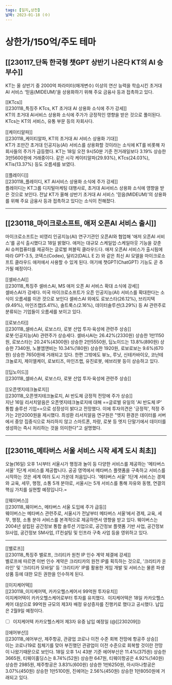 ```yaml
---
tags: [일지,상천]
날짜: 2023-01-18 (수)
---
```


# 상한가/150억/주도 테마

## [[230117_단독 한국형 챗GPT 상반기 나온다 KT의 AI 승부수]]
KT는 올 상반기 중 2000억 파라미터(매개변수) 이상의 연산 능력을 학습시킨 초거대 AI 서비스 ‘믿음(MIDEUM)’을 상용화하기 위해 주요 금융사 등과 접촉하고 있다.

[[KTcs]]   
[[230118_특징주 KTcs, KT 초거대 AI 상용화 소식에 주가 강세]]   
KT의 초거대 AI서비스 상용화 소식에 주가가 긍정적인 영향을 받은 것으로 풀이된다.
KTcs는 KT의 서비스, 유통 부문 등의 자회사다.

[[케이티알파]]   
[[230118_케이티알파, KT의 초거대 AI 서비스 상용화 기대]]   
KT가 조만간 초거대 인공지능(AI) 서비스를 상용화할 것이라는 소식에 KT를 비롯해 자회사들의 주가가 급등했다.
KT는 18일 오전 9시50분 기준 전거래일보다 3.19% 상승한 3만5600원에 거래중이다. 같은 시각 케이티알파(29.93%), KTcs(24.03%), KTis(13.37%) 등도 오름세를 보였다.

[[플레이디]]   
[[230118_플레이디, KT AI서비스 상용화 소식에 주가 강세]]   
플레이디는 KT그룹 디지털마케팅 대행사로, 초거대 AI서비스 상용화 소식에 영향을 받은 것으로 보인다.
전날 KT가 올해 상반기 초거대 AI 서비스 '믿음(MIDEUM)'의 상용화를 위해 주요 금융사 등과 접촉하고 있다는 소식이 전해졌다.

___

## [[230118_마이크로소프트, 애저 오픈AI 서비스 출시]]
마이크로소프트는 비영리 인공지능(AI) 연구기관인 오픈AI와 협업해 '애저 오픈AI 서비스'를 공식 출시했다고 18일 밝혔다.
애저는 대규모 스케일업·스케일아웃 기능을 갖춘 AI 슈퍼컴퓨터를 제공하는 글로벌 퍼블릭 클라우드다. 애저 오픈AI 서비스가 출시됨에 따라 GPT-3.5, 코덱스(Codex), 달리2(DALL E 2) 와 같은 최신 AI 모델을 마이크로소프트 클라우드 애저에서 사용할 수 있게 된다. 여기에 챗GPT(ChatGPT) 기능도 곧 추가될 예정이다.

[[셀바스AI]]   
[[230118_특징주 셀바스AI, MS 애저 오픈 AI 서비스 확대 소식에 강세]]   
셀바스AI가 강세다. 미국 마이크로소프트가 오픈 인공지능(AI) 서비스를 확대한다는 소식이 오름세를 이끈 것으로 보인다
셀바스AI 외에도 로보스타(26.12%), 브리지텍(9.49%), 마인즈랩(5.41%), 솔트룩스(2.16%), 데이터솔루션(3.29%) 등 AI 관련주로 분류되는 기업들이 오름세를 보이고 있다.

[[로보스타]]   
[[230118_셀바스AI, 로보스타, 로봇 산업 투자·육성에 관련주 상승]]   
로봇·인공지능(AI) 관련주가 상승세다.
셀바시AI는 26.42%(2330원) 상승한 1만1150원, 로보스타는 20.24%(4300원) 상승한 2만5550원, 딥노이드는 13.8%(890원) 상승한 7340원, 노블엠앤비는 10.34%(180원) 상승한 1920원, 로보로보는 9.6%(670원) 상승한 7650원에 거래되고 있다.
한편 그밖에도 뷰노, 루닛, 신테카바이오, 코난테크놀로지, 제이엘케이, 로보티즈, 마인즈랩, 유진로봇, 에브리봇 등이 상승하고 있다.

[[딥노이드]]   
[[230118_셀바스AI, 로보스타, 로봇 산업 투자·육성에 관련주 상승]]   

[[오픈엣지테크놀로지]]   
[[230118_오픈엣지테크놀로지, AI 반도체 긍정적 전망에 주가 상승]]   
지난 16일 리서치알음은 오픈엣지테크놀로지에 대해 ==글로벌 유일의 'AI 반도체 IP' 통합 솔루션 기업==으로 성장성이 밝다고 전망했다. 이에 투자의견은 '긍정적', 적정 주가는 2만2000원을 제시했다. 최성환 리서치알음 연구원은 "엣지 환경은 데이터를 서버에서 중앙 집중식으로 처리하지 않고 스마트폰, 차량, 로봇 등 엣지 단말기에서 데이터를 생성하는 즉시 처리하는 것을 의미한다"고 설명했다.

___

## [[230116_메타버스 서울 서비스 시작 세계 도시 최초]]
오늘(16일) 오후 1시부터 서울시가 행정과 놀이 등 다양한 서비스를 제공하는 '메타버스 서울' 1단계 서비스를 제공합니다.
공공 영역에서 메타버스 플랫폼을 구축하고 서비스를 시작하는 것은 세계 여러 도시 가운데 처음입니다.
'메타버스 서울' 1단계 서비스는 경제와 교육, 세무, 행정, 소통 5개 분야로, 서울시는 5개 서비스를 통해 자유와 동행, 연결의 핵심 가치를 실현할 예정입니다.=

[[웨이버스]]   
[[230118_웨이버스, 메타버스 서울 도입에 주가 급등]]   
웨이버스는 메타버스 관련주로, 서울시가 전날부터 메타버스 서울’에서 경제, 교육, 세무, 행정, 소통 분야 서비스를 본격적으로 제공하면서 영향을 받고 있다.
웨이버스는 2004년 설립된 공간정보 통합 솔루션 기업으로, 공간정보 플랫폼 기반 사업, 공간정보 SI사업, 공간정보 SM사업, IT컨설팅 및 인프라 구축 사업 등을 영위하고 있다.

___

[[밸로프]]   
[[230118_특징주 밸로프, 크리티카 원천 IP 인수 계약 체결에 강세]]   
벨로프에 따르면 이번 인수 계약은 크리티카의 원천 IP를 획득하는 것으로, '크리티카 온라인' 및 '크리티카 모바일' 등 '크리티카' IP를 활용한 게임 개발 및 서비스는 물론 파생 상품 등에 대한 모든 권한을 인수하게 된다.

[[이지케어텍]]   
[[230118_이지케어텍, 카카오헬스케어서 99억원 투자유치]]   
이지케어텍이 카카오헬스케어로부터 투자를 유치했다. 
이지케어텍은 18일 카카오헬스케어 대상으로 99억원 규모의 제3자 배정 유상증자를 진행키로 했다고 공시했다. 납입은 2월9일 예정이다. 
- [ ] 이지케어텍 카카오헬스케어 제3자 유증 납입 예정일 (@[[230209]])

[[에어부산]]   
[[230118_에어부산, 제주항공, 관광업 코로나 이전 수준 회복 전망에 항공주 상승]]   
이는 코로나19로 침체기를 맞아 부진했던 관광업이 이전 수준으로 회복할 것이란 전망이 나왔기때문으로 보인다.
18일 오후 1시 43분 기준 에어부산은 11.4%(375원) 상승한 3665원, 티웨이홀딩스는 8.74%(52원) 상승한 647원, 티웨이항공은 4.92%(140원) 상승한 2985원, 제주항공은 3.83%(600원) 상승한 1만6250원, 아시아나항공은 3.07%(450원) 상승한 1만5100원, 진에어는 2.56%(450원) 상승한 1만8050원에 거래되고 있다.
